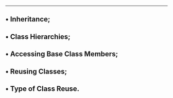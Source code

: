 ---------------------------------------------------------------------------------
• Inheritance;
-------------------------------------------------
• Class Hierarchies;
-----------------------------------------------
• Accessing Base Class Members;
------------------------------------------------
• Reusing Classes;
-----------------------------------------
• Type of Class Reuse.
--------------------------------
